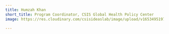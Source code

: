 ```yaml
---
title: Humzah Khan
short_title: Program Coordinator, CSIS Global Health Policy Center
image: https://res.cloudinary.com/csisideaslab/image/upload/v1653495197/health-commission/Humzah_Headshot_a3mfxr.jpg

---
```

